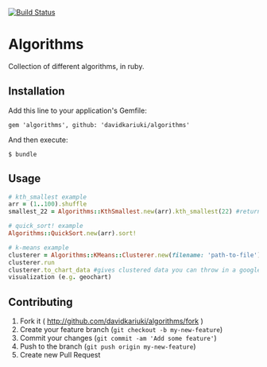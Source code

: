 [![Build Status](https://travis-ci.org/davidkariuki/algorithms.svg?branch=master)](https://travis-ci.org/davidkariuki/algorithms)

# Algorithms

Collection of different algorithms, in ruby.

## Installation

Add this line to your application's Gemfile:

    gem 'algorithms', github: 'davidkariuki/algorithms'

And then execute:

    $ bundle

## Usage

```ruby
# kth_smallest example
arr = (1..100).shuffle
smallest_22 = Algorithms::KthSmallest.new(arr).kth_smallest(22) #returns the 22nd smallest number in arr

# quick_sort! example
Algorithms::QuickSort.new(arr).sort!

# k-means example
clusterer = Algorithms::KMeans::Clusterer.new(filename: 'path-to-file')
clusterer.run
clusterer.to_chart_data #gives clustered data you can throw in a google
visualization (e.g. geochart)
```

## Contributing

1. Fork it ( http://github.com/davidkariuki/algorithms/fork )
2. Create your feature branch (`git checkout -b my-new-feature`)
3. Commit your changes (`git commit -am 'Add some feature'`)
4. Push to the branch (`git push origin my-new-feature`)
5. Create new Pull Request
